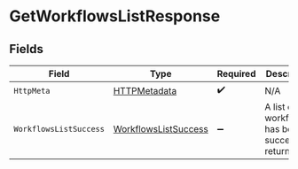 # GetWorkflowsListResponse


## Fields

| Field                                                                   | Type                                                                    | Required                                                                | Description                                                             |
| ----------------------------------------------------------------------- | ----------------------------------------------------------------------- | ----------------------------------------------------------------------- | ----------------------------------------------------------------------- |
| `HttpMeta`                                                              | [HTTPMetadata](../../Models/Components/HTTPMetadata.md)                 | :heavy_check_mark:                                                      | N/A                                                                     |
| `WorkflowsListSuccess`                                                  | [WorkflowsListSuccess](../../Models/Components/WorkflowsListSuccess.md) | :heavy_minus_sign:                                                      | A list of workflows has been successfully returned.                     |